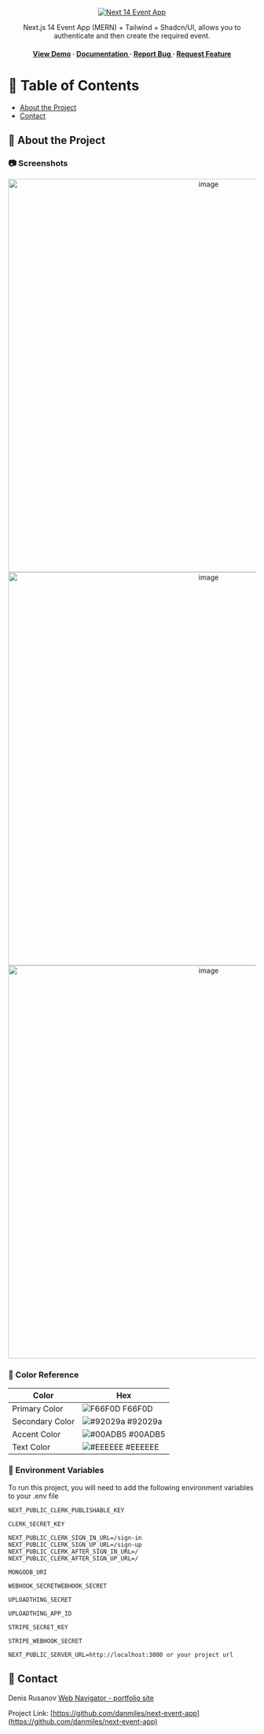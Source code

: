<div align='center'>

[![Next 14 Event App](https://res.cloudinary.com/dlgtw34xy/image/upload/v1704879315/Next.js%2014%20Event%20App/og-meta-img_ryactz.jpg)](https://next-event-app-seven.vercel.app/)

<p>Next.js 14 Event App (MERN) + Tailwind + Shadcn/UI, allows you to authenticate and then create the required event.</p>

<h4> <a href=https://next-event-app-seven.vercel.app/>View Demo</a> <span> · </span> <a href="https://github.com/denmiles/Next.js 14 Event App (MERN) + Clerk, Tailwind, Shadcn/UI/blob/master/README.md"> Documentation </a> <span> · </span> <a href="https://github.com/denmiles/Next.js 14 Event App (MERN) + Clerk, Tailwind, Shadcn/UI/issues"> Report Bug </a> <span> · </span> <a href="https://github.com/denmiles/Next.js 14 Event App (MERN) + Clerk, Tailwind, Shadcn/UI/issues"> Request Feature </a> </h4>


</div>

# :notebook_with_decorative_cover: Table of Contents

- [About the Project](#star2-about-the-project)
- [Contact](#handshake-contact)


## :star2: About the Project

### :camera: Screenshots

<div align="center"> <a href="https://next-event-app-seven.vercel.app/"><img src="https://res.cloudinary.com/dlgtw34xy/image/upload/v1704879506/Next.js%2014%20Event%20App/create-event_vyrxel.jpg" alt='image' width='800'/></a> </div>
<div align="center"> <a href="https://next-event-app-seven.vercel.app/"><img src="https://res.cloudinary.com/dlgtw34xy/image/upload/v1704879693/Next.js%2014%20Event%20App/event-description_wd2mjk.jpg" alt='image' width='800'/></a> </div>
<div align="center"> <a href="https://next-event-app-seven.vercel.app/"><img src="https://res.cloudinary.com/dlgtw34xy/image/upload/v1704879692/Next.js%2014%20Event%20App/my-profile_y7tnl6.jpg" alt='image' width='800'/></a> </div>



### :art: Color Reference
| Color | Hex |
| --------------- | ---------------------------------------------------------------- |
| Primary Color | ![F66F0D](https://via.placeholder.com/10/F66F0D?text=+) F66F0D |
| Secondary Color | ![#92029a](https://via.placeholder.com/10/92029a?text=+) #92029a |
| Accent Color | ![#00ADB5](https://via.placeholder.com/10/00ADB5?text=+) #00ADB5 |
| Text Color | ![#EEEEEE](https://via.placeholder.com/10/EEEEEE?text=+) #EEEEEE |

### :key: Environment Variables
To run this project, you will need to add the following environment variables to your .env file

`NEXT_PUBLIC_CLERK_PUBLISHABLE_KEY`


`CLERK_SECRET_KEY`


`NEXT_PUBLIC_CLERK_SIGN_IN_URL=/sign-in NEXT_PUBLIC_CLERK_SIGN_UP_URL=/sign-up NEXT_PUBLIC_CLERK_AFTER_SIGN_IN_URL=/ NEXT_PUBLIC_CLERK_AFTER_SIGN_UP_URL=/`


`MONGODB_URI`


`WEBHOOK_SECRETWEBHOOK_SECRET`


`UPLOADTHING_SECRET`


`UPLOADTHING_APP_ID`


`STRIPE_SECRET_KEY`


`STRIPE_WEBHOOK_SECRET`


`NEXT_PUBLIC_SERVER_URL=http://localhost:3000 or your project url`




## :handshake: Contact

Denis Rusanov <a href="https://web-navigator.dev/">Web Navigator - portfolio site</a>

Project Link: [https://github.com/danmiles/next-event-app](https://github.com/danmiles/next-event-app)